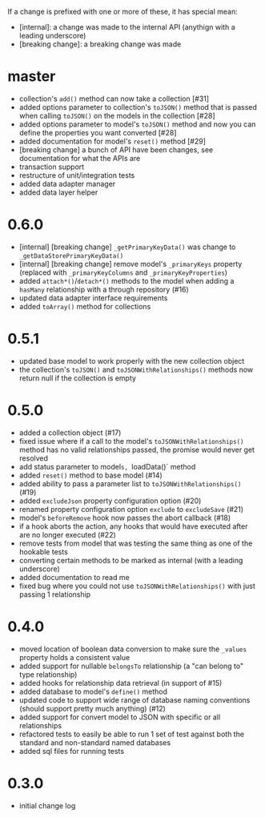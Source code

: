 If a change is prefixed with one or more of these, it has special mean:

- [internal]: a change was made to the internal API (anythign with a leading underscore)
- [breaking change]: a breaking change was made

# master

- collection's `add()` method can now take a collection [#31]
- added options parameter to collection's `toJSON()` method that is passed when calling `toJSON()` on the models in the collection [#28]
- added options parameter to model's `toJSON()` method and now you can define the properties you want converted [#28]
- added documentation for model's `reset()` method [#29]
- [breaking change] a bunch of API have been changes, see documentation for what the APIs are
- transaction support
- restructure of unit/integration tests
- added data adapter manager
- added data layer helper

# 0.6.0
- [internal] [breaking change] `_getPrimaryKeyData()` was change to `_getDataStorePrimaryKeyData()`
- [internal] [breaking change] remove model's `_primaryKeys` property (replaced with `_primaryKeyColumns` and `_primaryKeyProperties`)
- added `attach*()`/`detach*()` methods to the model when adding a `hasMany` relationship with a through repository (#16)
- updated data adapter interface requirements
- added `toArray()` method for collections

# 0.5.1
- updated base model to work properly with the new collection object
- the collection's `toJSON()` and `toJSONWithRelationships()` methods now return null if the collection is empty

# 0.5.0
- added a collection object (#17)
- fixed issue where if a call to the model's `toJSONWithRelationships()` method has no valid relationships passed, the promise would never get resolved
- add status parameter to model`s, `loadData()` method
- added `reset()` method to base model (#14)
- added ability to pass a parameter list to `toJSONWithRelationships()` (#19)
- added `excludeJson` property configuration option (#20)
- renamed property configuration option `exclude` to `excludeSave` (#21)
- model's `beforeRemove` hook now passes the abort callback (#18)
- if a hook aborts the action, any hooks that would have executed after are no longer executed (#22)
- remove tests from model that was testing the same thing as one of the hookable tests
- converting certain methods to be marked as internal (with a leading underscore)
- added documentation to read me
- fixed bug where you could not use `toJSONWithRelationships()` with just passing 1 relationship

# 0.4.0
- moved location of boolean data conversion to make sure the `_values` property holds a consistent value
- added support for nullable `belongsTo` relationship (a "can belong to" type relationship)
- added hooks for relationship data retrieval (in support of #15)
- added database to model's `define()` method
- updated code to support wide range of database naming conventions (should support pretty much anything) (#12)
- added support for convert model to JSON with specific or all relationships
- refactored tests to easily be able to run 1 set of test against both the standard and non-standard named databases
- added sql files for running tests

# 0.3.0
- initial change log
